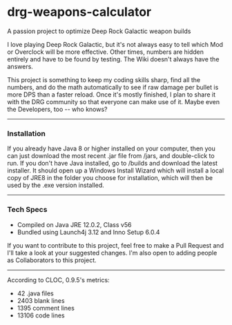 # drg-weapons-calculator
A passion project to optimize Deep Rock Galactic weapon builds 

I love playing Deep Rock Galactic, but it's not always easy to tell which Mod or Overclock will be more effective. 
Other times, numbers are hidden entirely and have to be found by testing. The Wiki doesn't always have the answers.

This project is something to keep my coding skills sharp, find all the numbers, and do the math automatically to see
if raw damage per bullet is more DPS than a faster reload. Once it's mostly finished, I plan to share it with the DRG community
so that everyone can make use of it. Maybe even the Developers, too -- who knows?

___
### Installation
If you already have Java 8 or higher installed on your computer, then you can just download the most recent .jar file from /jars, 
and double-click to run. If you don't have Java installed, go to /builds and download the latest installer. It should open up a 
Windows Install Wizard which will install a local copy of JRE8 in the folder you choose for installation, which will then be used 
by the .exe version installed.

___
### Tech Specs
* Compiled on Java JRE 12.0.2, Class v56
* Bundled using Launch4j 3.12 and Inno Setup 6.0.4

If you want to contribute to this project, feel free to make a Pull Request and I'll take a look at your suggested changes. I'm also open to adding people as Collaborators to this project.

___
According to CLOC, 0.9.5's metrics:
* 42 .java files
* 2403 blank lines
* 1395 comment lines
* 13106 code lines